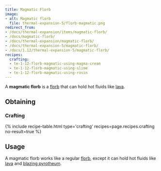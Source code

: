 ```yaml
---
title: Magmatic Florb
image:
- alt: Magmatic florb
  file: thermal-expansion-5/florb-magmatic.png
redirect_from:
- /docs/thermal-expansion/items/magmatic-florb/
- /docs/magmatic-florb/
- /docs/thermal-expansion/magmatic-florb/
- /docs/thermal-expansion-5/magmatic-florb/
- /docs/1.12/thermal-expansion-5/magmatic-florb/
recipes:
  crafting:
  - te-1-12-florb-magmatic-using-magma-cream
  - te-1-12-florb-magmatic-using-slime
  - te-1-12-florb-magmatic-using-rosin
---
```


A **magmatic florb** is a [florb](/docs/1.12/thermal-expansion/florb/) that can hold hot fluids like
[lava](https://minecraft.gamepedia.com/Lava).


Obtaining
---------

### Crafting
{% include recipe-table.html type='crafting' recipes=page.recipes.crafting no-result=true %}


Usage
-----

A magmatic florb works like a regular [florb](/docs/1.12/thermal-expansion/florb/), except it can hold
hot fluids like [lava](https://minecraft.gamepedia.com/Lava) and [blazing
pyrotheum](/docs/1.12/thermal-foundation/blazing-pyrotheum/).
